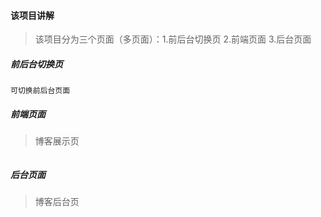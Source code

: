 #### 该项目讲解
> 该项目分为三个页面（多页面）：1.前后台切换页  2.前端页面 3.后台页面

##### 前后台切换页
~~~
可切换前后台页面
~~~

##### 前端页面
>博客展示页
~~~

~~~

##### 后台页面
>博客后台页
~~~

~~~
